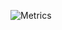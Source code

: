 ![Metrics](https://metrics.lecoq.io/realyushi?template=classic&topics=1&introduction=1&anilist=1&music=1&16personalities=1&base=header%2C%20activity%2C%20community%2C%20repositories%2C%20metadata&base.indepth=false&base.hireable=false&base.skip=false&topics=false&topics.mode=starred&topics.sort=stars&topics.limit=15&introduction=false&introduction.title=true&anilist=false&anilist.user=qs8cys&anilist.medias=anime%2C%20manga&anilist.sections=favorites&anilist.limit=2&anilist.limit.characters=22&anilist.shuffle=true&music=false&music.provider=spotify&music.user=1271468628&music.mode=recent&music.limit=4&music.played.at=false&music.time.range=short&music.top.type=tracks&16personalities=false&16personalities.url=https%3A%2F%2Fwww.16personalities.com%2Fprofiles%2Fintp-a%2Fm%2Fhqoobjncy&16personalities.sections=personality&16personalities.scores=true&config.timezone=Pacific%2FAuckland)
